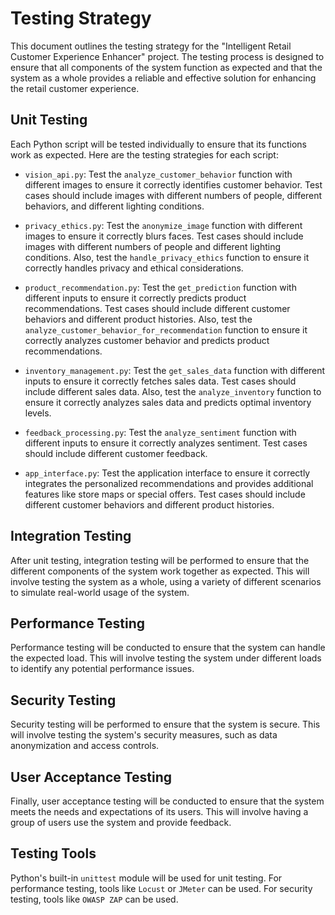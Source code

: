 # Testing Strategy

This document outlines the testing strategy for the "Intelligent Retail Customer Experience Enhancer" project. The testing process is designed to ensure that all components of the system function as expected and that the system as a whole provides a reliable and effective solution for enhancing the retail customer experience.

## Unit Testing

Each Python script will be tested individually to ensure that its functions work as expected. Here are the testing strategies for each script:

- `vision_api.py`: Test the `analyze_customer_behavior` function with different images to ensure it correctly identifies customer behavior. Test cases should include images with different numbers of people, different behaviors, and different lighting conditions.

- `privacy_ethics.py`: Test the `anonymize_image` function with different images to ensure it correctly blurs faces. Test cases should include images with different numbers of people and different lighting conditions. Also, test the `handle_privacy_ethics` function to ensure it correctly handles privacy and ethical considerations.

- `product_recommendation.py`: Test the `get_prediction` function with different inputs to ensure it correctly predicts product recommendations. Test cases should include different customer behaviors and different product histories. Also, test the `analyze_customer_behavior_for_recommendation` function to ensure it correctly analyzes customer behavior and predicts product recommendations.

- `inventory_management.py`: Test the `get_sales_data` function with different inputs to ensure it correctly fetches sales data. Test cases should include different sales data. Also, test the `analyze_inventory` function to ensure it correctly analyzes sales data and predicts optimal inventory levels.

- `feedback_processing.py`: Test the `analyze_sentiment` function with different inputs to ensure it correctly analyzes sentiment. Test cases should include different customer feedback.

- `app_interface.py`: Test the application interface to ensure it correctly integrates the personalized recommendations and provides additional features like store maps or special offers. Test cases should include different customer behaviors and different product histories.

## Integration Testing

After unit testing, integration testing will be performed to ensure that the different components of the system work together as expected. This will involve testing the system as a whole, using a variety of different scenarios to simulate real-world usage of the system.

## Performance Testing

Performance testing will be conducted to ensure that the system can handle the expected load. This will involve testing the system under different loads to identify any potential performance issues.

## Security Testing

Security testing will be performed to ensure that the system is secure. This will involve testing the system's security measures, such as data anonymization and access controls.

## User Acceptance Testing

Finally, user acceptance testing will be conducted to ensure that the system meets the needs and expectations of its users. This will involve having a group of users use the system and provide feedback.

## Testing Tools

Python's built-in `unittest` module will be used for unit testing. For performance testing, tools like `Locust` or `JMeter` can be used. For security testing, tools like `OWASP ZAP` can be used.

